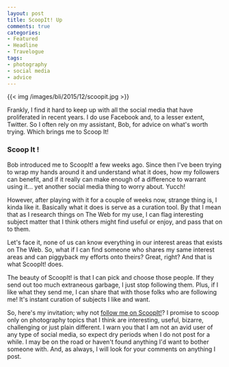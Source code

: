 ```yaml
---
layout: post
title: ScoopIt! Up
comments: true
categories:
- Featured
- Headline
- Travelogue
tags:
- photography
- social media
- advice
---
```


{{<  img /images/bli/2015/12/scoopit.jpg  >}}

Frankly, I find it hard to keep up with all the social media that have proliferated in recent years. I do use Facebook and, to a lesser extent, Twitter. So I often rely on my assistant, Bob, for advice on what's worth trying. Which brings me to Scoop It! 

<!--more-->

### Scoop It ! 

Bob introduced me to ScoopIt! a few weeks ago. Since then I've been trying to wrap my hands around it and understand what it does, how my followers can benefit, and if it really can make enough of a difference to warrant using it... yet another social media thing to worry about. Yucch!

However, after playing with it for a couple of weeks now, strange thing is, I kinda like it. Basically what it does is serve as a curation tool. By that I mean that as I research things on The Web for my use, I can flag interesting subject matter that I think others might find useful or enjoy, and pass that on to them. 

Let's face it, none of us can know everything in our interest areas that exists on The Web. So, what if I can find someone who shares my same interest areas and can piggyback my efforts onto theirs? Great, right? And that is what ScoopIt! does. 

The beauty of ScoopIt! is that I can pick and choose those people. If they send out too much extraneous garbage, I just stop following them. Plus, if I like what they send me, I can share that with those folks who are following me! It's instant curation of subjects I like and want. 

So, here's my invitation; why not [follow me on ScoopIt!](http://www.scoop.it/t/landscape-travel-photography)? I promise to scoop only on photography topics that I think are interesting, useful, bizarre, challenging or just plain different. I warn you that I am not an avid user of any type of social media, so expect dry periods when I do not post for a while. I may be on the road or haven't found anything I'd want to bother someone with. And, as always, I will look for your comments on anything I post. 





